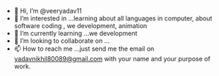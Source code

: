 - 👋 Hi, I’m @veeryadav11
- 👀 I’m interested in ...learning about all languages in computer, about software coding , we development, animation
- 🌱 I’m currently learning ...we development
- 💞️ I’m looking to collaborate on ...
- 📫 How to reach me ...just send me the email on yadavnikhil80089@gmail.com with your name and your purpose of work.

<!---
veeryadav11/veeryadav11 is a ✨ special ✨ repository because its `README.md` (this file) appears on your GitHub profile.
You can click the Preview link to take a look at your changes.
--->
